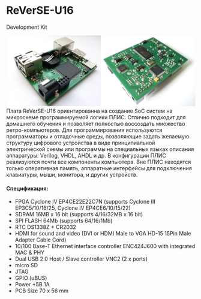 # ReVerSE-U16
Development Kit

![image](u16_board/u16_board_rev_a/images/u16_brd.jpg)
Плата ReVerSE-U16 ориентированна на создание SoC систем на микросхеме программируемой логики ПЛИС. Отлично подходит для домашнего обучения и позволяет полностью воссоздать множество ретро-компьютеров.
Для программирования используются программаторы и отладочные среды, позволяющие задать желаемую структуру цифрового устройства в виде принципиальной электрической схемы или программы на специальных языках описания аппаратуры: Verilog, VHDL, AHDL и др. В конфигурации ПЛИС реализуются почти все компоненты компьютера. Вне ПЛИС находятся только оперативная память, аппаратные интерфейсы для подключения клавиатуры, мыши, монитора, и других устройств.

#### Спецификация:
- FPGA Cyclone IV EP4CE22E22C7N (supports Cyclone III EP3C5/10/16/25, Cyclone IV EP4CE6/10/15/22)
- SDRAM 16MB x 16 bit (supports 4/16/32MB x 16 bit)
- SPI FLASH 64Mb (supports 64/16/1Mb)
- RTC DS1338Z + CR2032
- HDMI for sound and video (DVI or HDMI Male to VGA HD-15 15Pin Male Adapter Cable Cord)
- 10/100 Base-T Ethernet interface controller ENC424J600 with integrated MAC & PHY
- Dual USB 2.0 Host / Slave controller VNC2 (2 x ports)
- micro SD
- JTAG
- GPIO (uBUS)
- Power +5В 1A
- PCB Size 70 х 56 mm
